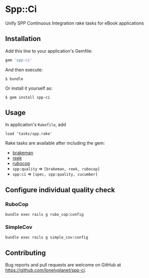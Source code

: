 # Spp::Ci

Unify SPP Continuous Integration rake tasks for eBook applications

## Installation

Add this line to your application's Gemfile:

```ruby
gem 'spp-ci'
```

And then execute:

    $ bundle

Or install it yourself as:

    $ gem install spp-ci

## Usage

In applicaiton's `Rakefile`, add

```
load 'tasks/spp.rake'
```

Rake tasks are available after including the gem:

- [brakeman](https://github.com/presidentbeef/brakeman)
- [reek](https://github.com/troessner/reek)
- [rubocop](https://github.com/bbatsov/rubocop)
- `spp:quality` => `[brakeman, reek, rubocop]`
- `spp:ci` => `[spec, spp:quality, cucumber]`

## Configure individual quality check

### RuboCop

```
bundle exec rails g rubo_cop:config
```

### SimpleCov

```
bundle exec rails g simple_cov:config
```

## Contributing

Bug reports and pull requests are welcome on GitHub at https://github.com/lonelyplanet/spp-ci.

